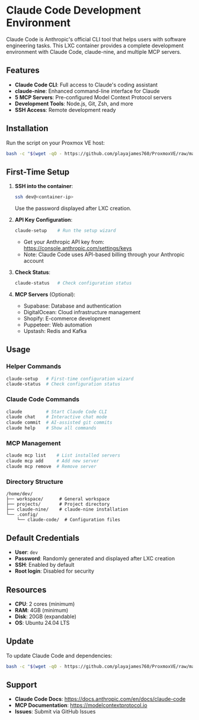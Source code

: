 # Claude Code Development Environment

Claude Code is Anthropic's official CLI tool that helps users with software engineering tasks. This LXC container provides a complete development environment with Claude Code, claude-nine, and multiple MCP servers.

## Features

- **Claude Code CLI**: Full access to Claude's coding assistant
- **claude-nine**: Enhanced command-line interface for Claude
- **5 MCP Servers**: Pre-configured Model Context Protocol servers
- **Development Tools**: Node.js, Git, Zsh, and more
- **SSH Access**: Remote development ready

## Installation

Run the script on your Proxmox VE host:

```bash
bash -c "$(wget -qO - https://github.com/playajames760/ProxmoxVE/raw/main/ct/claude-code.sh)"
```

## First-Time Setup

1. **SSH into the container**:
   ```bash
   ssh dev@<container-ip>
   ```
   Use the password displayed after LXC creation.

2. **API Key Configuration**:
   ```bash
   claude-setup    # Run the setup wizard
   ```
   - Get your Anthropic API key from: https://console.anthropic.com/settings/keys
   - Note: Claude Code uses API-based billing through your Anthropic account

3. **Check Status**:
   ```bash
   claude-status   # Check configuration status
   ```

4. **MCP Servers** (Optional):
   - Supabase: Database and authentication
   - DigitalOcean: Cloud infrastructure management
   - Shopify: E-commerce development
   - Puppeteer: Web automation
   - Upstash: Redis and Kafka

## Usage

### Helper Commands
```bash
claude-setup   # First-time configuration wizard
claude-status  # Check configuration status
```

### Claude Code Commands
```bash
claude         # Start Claude Code CLI
claude chat    # Interactive chat mode
claude commit  # AI-assisted git commits
claude help    # Show all commands
```

### MCP Management
```bash
claude mcp list    # List installed servers
claude mcp add     # Add new server
claude mcp remove  # Remove server
```

### Directory Structure
```
/home/dev/
├── workspace/      # General workspace
├── projects/       # Project directory
├── claude-nine/    # claude-nine installation
└── .config/
    └── claude-code/  # Configuration files
```

## Default Credentials

- **User**: `dev`
- **Password**: Randomly generated and displayed after LXC creation
- **SSH**: Enabled by default
- **Root login**: Disabled for security

## Resources

- **CPU**: 2 cores (minimum)
- **RAM**: 4GB (minimum)
- **Disk**: 20GB (expandable)
- **OS**: Ubuntu 24.04 LTS

## Update

To update Claude Code and dependencies:

```bash
bash -c "$(wget -qO - https://github.com/playajames760/ProxmoxVE/raw/main/ct/claude-code.sh)" -- --update
```

## Support

- **Claude Code Docs**: https://docs.anthropic.com/en/docs/claude-code
- **MCP Documentation**: https://modelcontextprotocol.io
- **Issues**: Submit via GitHub Issues